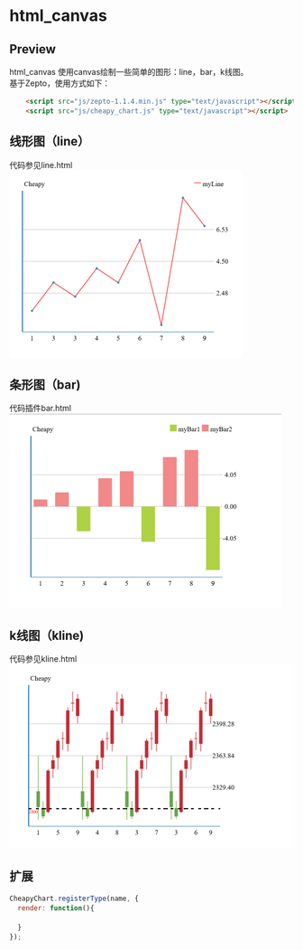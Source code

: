 # html_canvas
## Preview
html_canvas 使用canvas绘制一些简单的图形：line，bar，k线图。   
基于Zepto，使用方式如下：
```html
    <script src="js/zepto-1.1.4.min.js" type="text/javascript"></script>
    <script src="js/cheapy_chart.js" type="text/javascript"></script>
```
## 线形图（line）
代码参见line.html
![Line Image](images/line.png)
## 条形图（bar)
代码插件bar.html
![Bar Image](images/bar.png)
## k线图（kline)
代码参见kline.html
![Line Image](images/kline.png)
## 扩展
```javascript
CheapyChart.registerType(name, {
  render: function(){
  
  }
});
```
